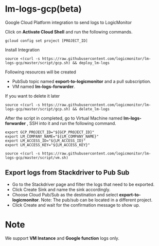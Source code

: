 # lm-logs-gcp(beta)
Google Cloud Platform integration to send logs to LogicMonitor

Click on **Activate Cloud Shell** and run the following commands.
``` console
gcloud config set project [PROJECT_ID]
```

Install Integration
``` console
source <(curl -s https://raw.githubusercontent.com/logicmonitor/lm-logs-gcp/master/script/gcp.sh) && deploy_lm-logs
```

 Following resources will be created
- PubSub topic named **export-to-logicmonitor** and a pull subscription.
- VM named **lm-logs-forwarder**.

If you want to delete it later
``` console
source <(curl -s https://raw.githubusercontent.com/logicmonitor/lm-logs-gcp/master/script/gcp.sh) && delete_lm-logs
```

After the script in completed, go to Virtual Machine named **lm-logs-forwarder** , SSH into it and run the following command.

``` console
export GCP_PROJECT_ID="${GCP_PROJECT_ID}"
export LM_COMPANY_NAME="${LM_COMPANY_NAME}"
export LM_ACCESS_ID="${LM_ACCESS_ID}"
export LM_ACCESS_KEY="${LM_ACCESS_KEY}"

source <(curl -s https://raw.githubusercontent.com/logicmonitor/lm-logs-gcp/master/script/vm.sh)
```

## Export logs from Stackdriver to Pub Sub
- Go to the Stackdriver page and filter the logs that need to be exported.
- Click Create Sink and name the sink accordingly.
- Choose Cloud Pub/Sub as the destination and select **export-to-logicmonitor**. Note: The pub/sub can be located in a different project.
- Click Create and wait for the confirmation message to show up.

# Note
We support **VM Instance** and **Google function** logs only.
